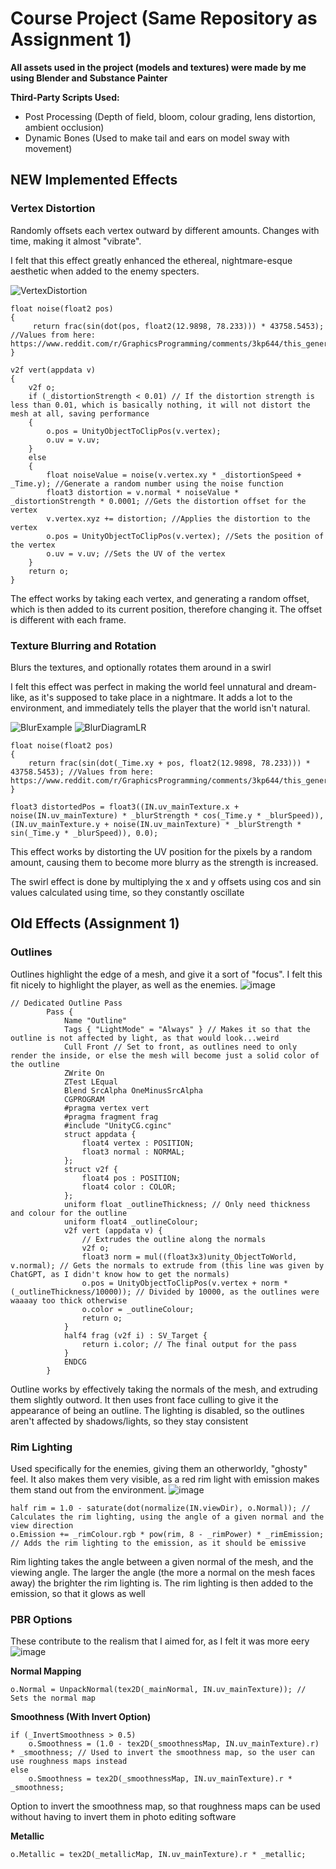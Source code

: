 # Course Project (Same Repository as Assignment 1)
**All assets used in the project (models and textures) were made by me using Blender and Substance Painter**

**Third-Party Scripts Used:**
- Post Processing (Depth of field, bloom, colour grading, lens distortion, ambient occlusion)
- Dynamic Bones (Used to make tail and ears on model sway with movement)

## NEW Implemented Effects
### Vertex Distortion
Randomly offsets each vertex outward by different amounts. Changes with time, making it almost "vibrate".

I felt that this effect greatly enhanced the ethereal, nightmare-esque aesthetic when added to the enemy specters.

![VertexDistortion](https://github.com/user-attachments/assets/cea1287a-0e67-49d0-8451-23689d20dbe1)
```hlsl
float noise(float2 pos) 
{
     return frac(sin(dot(pos, float2(12.9898, 78.233))) * 43758.5453); //Values from here: https://www.reddit.com/r/GraphicsProgramming/comments/3kp644/this_generates_pseudorandom_numbers_fractsindota/
}

v2f vert(appdata v) 
{
    v2f o;
    if (_distortionStrength < 0.01) // If the distortion strength is less than 0.01, which is basically nothing, it will not distort the mesh at all, saving performance
    {
        o.pos = UnityObjectToClipPos(v.vertex);
        o.uv = v.uv;
    }
    else 
    {
        float noiseValue = noise(v.vertex.xy * _distortionSpeed + _Time.y); //Generate a random number using the noise function
        float3 distortion = v.normal * noiseValue * _distortionStrength * 0.0001; //Gets the distortion offset for the vertex
        v.vertex.xyz += distortion; //Applies the distortion to the vertex
        o.pos = UnityObjectToClipPos(v.vertex); //Sets the position of the vertex
        o.uv = v.uv; //Sets the UV of the vertex
    }
    return o;
}
```
The effect works by taking each vertex, and generating a random offset, which is then added to its current position, therefore changing it. The offset is different with each frame.

### Texture Blurring and Rotation
Blurs the textures, and optionally rotates them around in a swirl

I felt this effect was perfect in making the world feel unnatural and dream-like, as it's supposed to take place in a nightmare. It adds a lot to the environment, and immediately tells the player that the world isn't natural.

![BlurExample](https://github.com/user-attachments/assets/d5a3bb71-acbc-4c60-9745-9a4bbfbdfa03) ![BlurDiagramLR](https://github.com/user-attachments/assets/75718ca9-881e-4b68-9097-776baa4c7ed6)


```hlsl
float noise(float2 pos) 
{
    return frac(sin(dot(_Time.xy + pos, float2(12.9898, 78.233))) * 43758.5453); //Values from here: https://www.reddit.com/r/GraphicsProgramming/comments/3kp644/this_generates_pseudorandom_numbers_fractsindota/
}

float3 distortedPos = float3((IN.uv_mainTexture.x + noise(IN.uv_mainTexture) * _blurStrength * cos(_Time.y * _blurSpeed)), (IN.uv_mainTexture.y + noise(IN.uv_mainTexture) * _blurStrength * sin(_Time.y * _blurSpeed)), 0.0);
```
This effect works by distorting the UV position for the pixels by a random amount, causing them to become more blurry as the strength is increased.

The swirl effect is done by multiplying the x and y offsets using cos and sin values calculated using time, so they constantly oscillate

## Old Effects (Assignment 1)
### Outlines
Outlines highlight the edge of a mesh, and give it a sort of "focus". I felt this fit nicely to highlight the player, as well as the enemies.
![image](https://github.com/user-attachments/assets/40578e95-9d47-4f5e-8d6e-e0d2a98df9d5)
```hlsl
// Dedicated Outline Pass
        Pass {
            Name "Outline"
            Tags { "LightMode" = "Always" } // Makes it so that the outline is not affected by light, as that would look...weird
            Cull Front // Set to front, as outlines need to only render the inside, or else the mesh will become just a solid color of the outline
            ZWrite On
            ZTest LEqual
            Blend SrcAlpha OneMinusSrcAlpha
            CGPROGRAM
            #pragma vertex vert
            #pragma fragment frag
            #include "UnityCG.cginc"
            struct appdata {
                float4 vertex : POSITION;
                float3 normal : NORMAL;
            };
            struct v2f {
                float4 pos : POSITION;
                float4 color : COLOR;
            };
            uniform float _outlineThickness; // Only need thickness and colour for the outline
            uniform float4 _outlineColour;
            v2f vert (appdata v) {
                // Extrudes the outline along the normals
                v2f o;
                float3 norm = mul((float3x3)unity_ObjectToWorld, v.normal); // Gets the normals to extrude from (this line was given by ChatGPT, as I didn't know how to get the normals)
                o.pos = UnityObjectToClipPos(v.vertex + norm * (_outlineThickness/10000)); // Divided by 10000, as the outlines were waaaay too thick otherwise
                o.color = _outlineColour;
                return o;
            }
            half4 frag (v2f i) : SV_Target {
                return i.color; // The final output for the pass
            }
            ENDCG
        }
```
Outline works by effectively taking the normals of the mesh, and extruding them slightly outword. It then uses front face culling to give it the appearance of being an outline. The lighting is disabled, so the outlines aren't affected by shadows/lights, so they stay consistent
### Rim Lighting
Used specifically for the enemies, giving them an otherworldy, "ghosty" feel. It also makes them very visible, as a red rim light with emission makes them stand out from the environment.
![image](https://github.com/user-attachments/assets/7177cb81-6587-4217-9a29-0f48a3d5ede9)
```hlsl
half rim = 1.0 - saturate(dot(normalize(IN.viewDir), o.Normal)); // Calculates the rim lighting, using the angle of a given normal and the view direction
o.Emission += _rimColour.rgb * pow(rim, 8 - _rimPower) * _rimEmission; // Adds the rim lighting to the emission, as it should be emissive
```
Rim lighting takes the angle between a given normal of the mesh, and the viewing angle. The larger the angle (the more a normal on the mesh faces away) the brighter the rim lighting is. The rim lighting is then added to the emission, so that it glows as well

### PBR Options
These contribute to the realism that I aimed for, as I felt it was more eery
![image](https://github.com/user-attachments/assets/5fd81d53-09c0-4b49-af2f-7ad8a706a950)

**Normal Mapping**
```hlsl
o.Normal = UnpackNormal(tex2D(_mainNormal, IN.uv_mainTexture)); // Sets the normal map
```

**Smoothness (With Invert Option)**
```hlsl
if (_InvertSmoothness > 0.5)
    o.Smoothness = (1.0 - tex2D(_smoothnessMap, IN.uv_mainTexture).r) * _smoothness; // Used to invert the smoothness map, so the user can use roughness maps instead
else
    o.Smoothness = tex2D(_smoothnessMap, IN.uv_mainTexture).r * _smoothness;
```
Option to invert the smoothness map, so that roughness maps can be used without having to invert them in photo editing software

**Metallic**
```hlsl
o.Metallic = tex2D(_metallicMap, IN.uv_mainTexture).r * _metallic;
```
